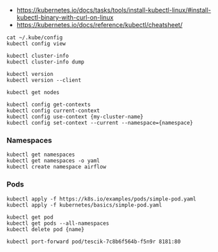 

* https://kubernetes.io/docs/tasks/tools/install-kubectl-linux/#install-kubectl-binary-with-curl-on-linux
* https://kubernetes.io/docs/reference/kubectl/cheatsheet/

~~~
cat ~/.kube/config
kubectl config view

kubectl cluster-info
kubectl cluster-info dump

kubectl version
kubectl version --client

kubectl get nodes

kubectl config get-contexts
kubectl config current-context
kubectl config use-context {my-cluster-name}
kubectl config set-context --current --namespace={namespace}
~~~

### Namespaces
~~~
kubectl get namespaces
kubectl get namespaces -o yaml
kubectl create namespace airflow
~~~

### Pods
~~~
kubectl apply -f https://k8s.io/examples/pods/simple-pod.yaml
kubectl apply -f kubernetes/basics/simple-pod.yaml

kubectl get pod
kubectl get pods --all-namespaces 
kubectl delete pod {name}

kubectl port-forward pod/tescik-7c8b6f564b-f5n9r 8181:80
~~~
